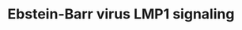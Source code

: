 ---
annotations:
- type: Pathway Ontology
  value: signaling pathway
authors:
- MaintBot
- Khanspers
- Susan
- Eweitz
description: based on science-slides...
last-edited: 2021-05-24
organisms:
- Equus caballus
redirect_from:
- /index.php/Pathway:WP1209
- /instance/WP1209
schema-jsonld:
- '@context': https://schema.org/
  '@id': https://wikipathways.github.io/pathways/WP1209.html
  '@type': Dataset
  creator:
    '@type': Organization
    name: WikiPathways
  description: based on science-slides...
  keywords:
  - XP_001500489.1
  - IL8_HORSE
  - I-Kappa-B
  - XP_001490867.2
  - IKBKG
  - XP_001488314.1
  - IKK-alpha
  - XP_001916646.1
  - XP_001916453.1
  - SFC complex
  - TNFA_HORSE
  - HSP90
  - XP_001915473.1
  - IFNB
  - TRAF6
  - XP_001500095.2
  - XP_001504769.1
  - XP_001503833.1
  - CCL5_HORSE
  - XP_001501188.1
  - CCL20
  - XP_001491966.2
  - MAPK1
  - XP_001496352.2
  - IKBKB
  license: CC0
  name: Ebstein-Barr virus LMP1 signaling
seo: CreativeWork
title: Ebstein-Barr virus LMP1 signaling
wpid: WP1209
---